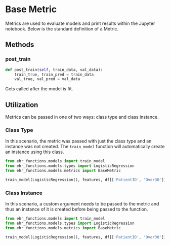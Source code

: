 # Base Metric

Metrics are used to evaluate models and print results within the Jupyter notebook.  Below is the standard definition of a Metric.

## Methods

### post_train

```python
def post_train(self, train_data, val_data):
    train_true, train_pred = train_data
    val_true, val_pred = val_data
```

Gets called after the model is fit.

## Utilization

Metrics can be passed in one of two ways: class type and class instance.

### Class Type

In this scenario, the metric was passed with just the class type and an instance was not created.  The `train_model` function will automatically create an instance using this class. 

```python
from ehr_functions.models import train_model
from ehr_functions.models.types import LogisticRegression
from ehr_functions.models.metrics import BaseMetric

train_model(LogisticRegression(), features, df[['PatientID', 'Over30']], metrics=[BaseMetric])
```

### Class Instance

In this scenario, a custom argument needs to be passed to the metric and thus an instance of it is created before being passed to the function.

```python
from ehr_functions.models import train_model
from ehr_functions.models.types import LogisticRegression
from ehr_functions.models.metrics import BaseMetric

train_model(LogisticRegression(), features, df[['PatientID', 'Over30']], metrics=[BaseMetric(custom_param=5)])
```